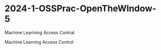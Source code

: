 # 2024-1-OSSPrac-OpenTheWIndow-5

Machine Learining Access Contral

Machine Learning Access Control

